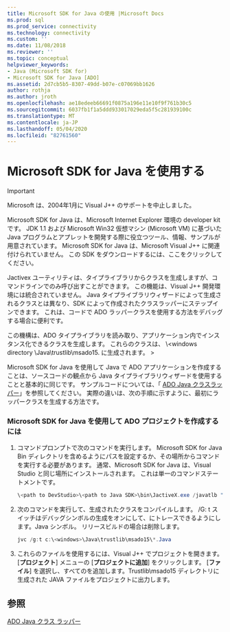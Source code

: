 ```yaml
---
title: Microsoft SDK for Java の使用 |Microsoft Docs
ms.prod: sql
ms.prod_service: connectivity
ms.technology: connectivity
ms.custom: ''
ms.date: 11/08/2018
ms.reviewer: ''
ms.topic: conceptual
helpviewer_keywords:
- Java (Microsoft SDK for)
- Microsoft SDK for Java [ADO]
ms.assetid: 2d7cb5b5-8307-49dd-b07e-c07069bb1626
author: rothja
ms.author: jroth
ms.openlocfilehash: ae18edeeb66691f0875a196e11e10f9f761b30c5
ms.sourcegitcommit: 6037fb1f1a5ddd933017029eda5f5c281939100c
ms.translationtype: MT
ms.contentlocale: ja-JP
ms.lasthandoff: 05/04/2020
ms.locfileid: "82761560"
---
```

# <a name="using-the-microsoft-sdk-for-java"></a>Microsoft SDK for Java を使用する

> [!IMPORTANT]
> Microsoft は、2004年1月に Visual J++ のサポートを中止しました。

Microsoft SDK for Java は、Microsoft Internet Explorer 環境の developer kit です。 JDK 1.1 および Microsoft Win32 仮想マシン (Microsoft VM) に基づいた Java プログラムとアプレットを開発する際に役立つツール、情報、サンプルが用意されています。 Microsoft SDK for Java は、Microsoft Visual J++ に関連付けられていません。 この SDK をダウンロードするには、ここをクリックしてください。  
  
 Jactivex ユーティリティは、タイプライブラリからクラスを生成しますが、コマンドラインでのみ呼び出すことができます。 この機能は、Visual J++ 開発環境には統合されていません。 Java タイプライブラリウィザードによって生成されるクラスとは異なり、SDK によって作成されたクラスラッパーにステップインできます。 これは、コードで ADO ラッパークラスを使用する方法をデバッグする場合に便利です。  
  
 この機構は、ADO タイプライブラリを読み取り、アプリケーション内でインスタンス化できるクラスを生成します。 これらのクラスは、 \\<windows directory \Java\trustlib\msado15. に生成されます。 \>  
  
 Microsoft SDK for Java を使用して Java で ADO アプリケーションを作成することは、ソースコードの観点から Java タイプライブラリウィザードを使用することと基本的に同じです。 サンプルコードについては、「 [ADO Java クラスラッパー](../../../ado/guide/appendixes/ado-java-class-wrappers.md)」を参照してください。 実際の違いは、次の手順に示すように、最初にラッパークラスを生成する方法です。  
  
### <a name="to-create-an-ado-project-with-the-microsoft-sdk-for-java"></a>Microsoft SDK for Java を使用して ADO プロジェクトを作成するには  
  
1.  コマンドプロンプトで次のコマンドを実行します。 Microsoft SDK for Java Bin ディレクトリを含めるようにパスを設定するか、その場所からコマンドを実行する必要があります。 通常、Microsoft SDK for Java は、Visual Studio と同じ場所にインストールされます。 これは単一のコマンドステートメントです。  
  
    ```java
    \<path to DevStudio>\<path to Java SDK>\bin\JactiveX.exe /javatlb "C:\program files\common files\system\ado\msado15.dll"  
    ```  
  
2.  次のコマンドを実行して、生成されたクラスをコンパイルします。 /G: t スイッチはデバッグシンボルの生成をオンにして、にトレースできるようにします。Java シンボル。 リリースビルドの場合は削除します。  
  
    ```java
    jvc /g:t c:\<windows>\Java\trustlib\msado15\*.Java  
    ```  
  
3.  これらのファイルを使用するには、Visual J++ でプロジェクトを開きます。 [**プロジェクト**] メニューの [**プロジェクトに追加**] をクリックします。 [**ファイル**] を選択し、すべてのを追加します。Trustlib\msado15 ディレクトリに生成された JAVA ファイルをプロジェクトに出力します。  
  
## <a name="see-also"></a>参照  
 [ADO Java クラス ラッパー](../../../ado/guide/appendixes/ado-java-class-wrappers.md)   
